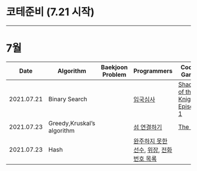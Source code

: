 # 코테준비 (7.21 시작)

<hr>

<h1>7월</h1>

| Date       | Algorithm | Baekjoon Problem | Programmers | Coding Games |
|------------|-----------|------------------|-------------|--------------|
| 2021.07.21 | Binary Search     |       | [입국심사](https://programmers.co.kr/learn/courses/30/lessons/43238)            | [Shadows of the Knight - Episode 1](https://www.codingame.com/training/medium/shadows-of-the-knight-episode-1)            |
| 2021.07.23 | Greedy,Kruskal’s algorithm  |                  | [섬 연결하기](https://programmers.co.kr/learn/courses/30/lessons/42861)            |[The Gift](https://www.codingame.com/training/medium/the-gift)              |
| 2021.07.23 | Hash  |                  | [완주하지 못한 선수](https://programmers.co.kr/learn/courses/30/lessons/42576), [위장](https://programmers.co.kr/learn/courses/30/lessons/42578), [전화번호 목록](https://programmers.co.kr/learn/courses/30/lessons/42577)            |              |
